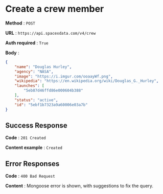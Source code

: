 # Create a crew member

**Method** : `POST`

**URL** : `https://api.spacexdata.com/v4/crew`

**Auth required** : `True`

**Body** :

```json
{
    "name": "Douglas Hurley",
    "agency": "NASA",
    "image": "https://i.imgur.com/ooaayWf.png",
    "wikipedia": "https://en.wikipedia.org/wiki/Douglas_G._Hurley",
    "launches": [
        "5eb87d46ffd86e000604b388"
    ],
    "status": "active",
    "id": "5ebf1b7323a9a60006e03a7b"
}
```

## Success Response

**Code** : `201 Created`

**Content example** : `Created`

## Error Responses

**Code** : `400 Bad Request`

**Content** : Mongoose error is shown, with suggestions to fix the query.
